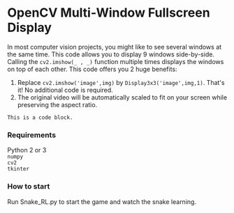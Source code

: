 # OpenCV Multi-Window Fullscreen Display

In most computer vision projects, you might like to see several windows at the same time. This code allows you to display 9 windows side-by-side. 
Calling the <code>cv2.imshow(_ , _)</code> function multiple times displays the windows on top of each other. This code offers you 2 huge benefits:
1) Replace <code>cv2.imshow('image',img)</code> by <code>Display3x3('image',img,1)</code>. That's it! No additional code is required.
2) The original video will be automatically scaled to fit on your screen while preserving the aspect ratio.

<code>This is a code block.</code>

### Requirements
Python 2 or 3\
`numpy`\
`cv2`\
`tkinter`




### How to start
Run Snake_RL.py to start the game and watch the snake learning.
<!-- ![image text](https://github.com/akob125/AI-Q-Reinforcement-Learning-Snake/blob/master/Media/Plot.jpg) -->
<!-- ![image text](https://github.com/akob125/AI-Q-Reinforcement-Learning-Snake/blob/master/Media/GIF.gif) -->